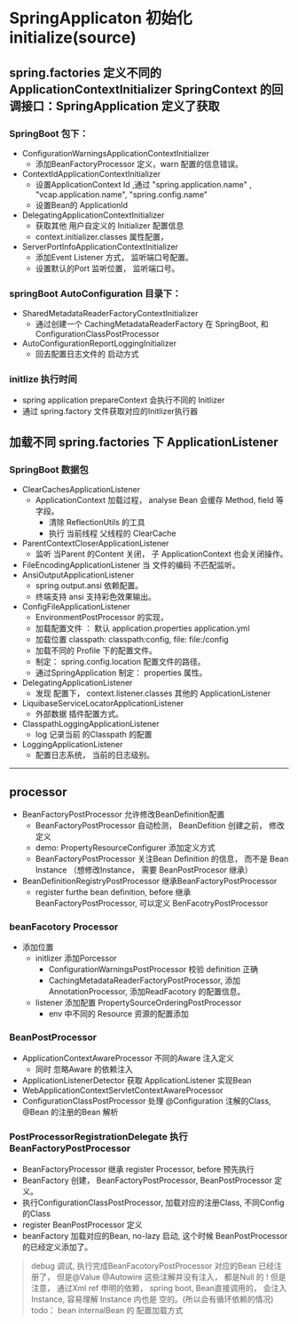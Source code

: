 # SpringApplicaton 初始化 initialize(source)

## spring.factories 定义不同的 ApplicationContextInitializer SpringContext 的回调接口：SpringApplication 定义了获取

### SpringBoot 包下：

- ConfigurationWarningsApplicationContextInitializer
  - 添加BeanFactoryProcessor 定义，warn 配置的信息错误。
- ContextIdApplicationContextInitializer
  - 设置ApplicationContext Id ,通过 "spring.application.name" , "vcap.application.name", "spring.config.name"
  - 设置Bean的 ApplicationId
- DelegatingApplicationContextInitializer
  - 获取其他 用户自定义的 Initializer 配置信息
  - context.initializer.classes 属性配置，
- ServerPortInfoApplicationContextInitializer
  - 添加Event Listener 方式， 监听端口号配置。
  - 设置默认的Port 监听位置， 监听端口号。

### springBoot AutoConfiguration 目录下：

- SharedMetadataReaderFactoryContextInitializer
  - 通过创建一个 CachingMetadataReaderFactory 在 SpringBoot, 和 ConfigurationClassPostProcessor
- AutoConfigurationReportLoggingInitializer
  - 回去配置日志文件的 启动方式

### initlize 执行时间

- spring application prepareContext 会执行不同的 Initlizer
- 通过 spring.factory 文件获取对应的Initlizer执行器

## 加载不同 spring.factories 下 ApplicationListener

### SpringBoot 数据包

- ClearCachesApplicationListener
  - ApplicationContext 加载过程， analyse Bean 会缓存 Method, field 等字段。
    - 清除 ReflectionUtils 的工具
    - 执行 当前线程 父线程的 ClearCache
- ParentContextCloserApplicationListener
  - 监听 当Parent 的Content 关闭， 子 ApplicationContext 也会关闭操作。
- FileEncodingApplicationListener 当 文件的编码 不匹配监听。
- AnsiOutputApplicationListener
  - spring.output.ansi 依赖配置。
  - 终端支持 ansi 支持彩色效果输出。
- ConfigFileApplicationListener
  - EnvironmentPostProcessor 的实现， 
  - 加载配置文件 ： 默认 application.properties application.yml
  - 加载位置 classpath: classpath:config, file: file:/config
  - 加载不同的 Profile 下的配置文件。
  - 制定： spring.config.location 配置文件的路径。
  - 通过SpringApplication 制定： properties 属性。
- DelegatingApplicationListener
  - 发现 配置下， context.listener.classes 其他的 ApplicationListener
- LiquibaseServiceLocatorApplicationListener
  - 外部数据 插件配置方式。
- ClasspathLoggingApplicationListener
  - log 记录当前 的Classpath 的配置
- LoggingApplicationListener
  - 配置日志系统， 当前的日志级别。

-------------------------------------------------------------------

## processor

- BeanFactoryPostProcessor 允许修改BeanDefinition配置
  - BeanFactoryPostProcessor 自动检测， BeanDefition 创建之前， 修改定义
  - demo: PropertyResourceConfigurer 添加定义方式
  - BeanFactoryPostProcessor 关注Bean Definition 的信息， 而不是 Bean Instance （想修改Instance， 需要 BeanPostProcesor 继承）
- BeanDefinitionRegistryPostProcessor 继承BeanFactoryPostProcessor
  - register furthe bean definition, before 继承BeanFactoryPostProcessor, 可以定义 BenFacotryPostProcessor

### beanFacotory Processor

- 添加位置
  - initlizer 添加Porcessor
    - ConfigurationWarningsPostProcessor 校验 definition 正确
    - CachingMetadataReaderFactoryPostProcessor, 添加AnnotationProcessor, 添加ReadFacotory 的配置信息。
  - listener 添加配置 PropertySourceOrderingPostProcessor
    - env 中不同的 Resource 资源的配置添加

### BeanPostProcessor

- ApplicationContextAwareProcessor 不同的Aware 注入定义
  - 同时 忽略Aware 的依赖注入
- ApplicationListenerDetector 获取 ApplicationListener 实现Bean
- WebApplicationContextServletContextAwareProcessor
- ConfigurationClassPostProcessor 处理 @Configuration 注解的Class, @Bean 的注册的Bean 解析

### PostProcessorRegistrationDelegate 执行BeanFactoryPostProcessor

- BeanFactoryProcessor 继承 register Processor,  before 预先执行
- BeanFactory 创建， BeanFactoryPostProcessor, BeanPostProcessor 定义。
- 执行ConfigurationClassPostProcessor, 加载对应的注册Class, 不同Config的Class
- register BeanPostProcessor 定义
- beanFactory 加载对应的Bean, no-lazy 启动, 这个时候 BeanPostProcessor 的已经定义添加了。
> debug 调试, 执行完成BeanFacotoryPostProcessor 对应的Bean 已经注册了， 但是@Value @Autowire 这些注解并没有注入， 都是Null 的
> ! 但是注意， 通过Xml ref 申明的依赖， spring boot, Bean直接调用的， 会注入Instance, 容易理解 Instance 内也是 空的。(所以会有循环依赖的情况)
todo： bean internalBean 的 配置加载方式